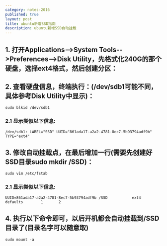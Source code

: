 ```yaml
---
category: notes-2016
published: true
layout: post
title: ubuntu新增SSD指南
description: ubuntu新增SSD自动挂载
---
```


## 1. 打开Applications-->System Tools-->Preferences-->Disk Utility，先格式化240G的那个硬盘，选择ext4格式，然后创建分区：

## 2. 查看硬盘信息，终端执行：(/dev/sdb1可能不同，具体参考Disk Utility中显示)：
```
sudo blkid /dev/sdb1
```
### 2.1 显示类似以下信息:

```
/dev/sdb1: LABEL="SSD" UUID="861ada17-a2a2-4781-8ec7-5b93794adf9b" TYPE="ext4"
```

## 3. 修改自动挂载点，在最后增加一行(需要先创建好SSD目录sudo mkdir /SSD)：
```
sudo vim /etc/fstab
```

### 2.1 显示类似以下信息:
```
UUID=861ada17-a2a2-4781-8ec7-5b93794adf9b /SSD           ext4    defaults        1       2
```

## 4. 执行以下命令即可，以后开机都会自动挂载到/SSD目录了(目录名字可以随意取)
```
sudo mount -a
```
